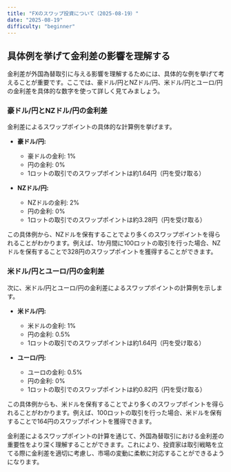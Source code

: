 ```yaml
---
title: "FXのスワップ投資について（2025-08-19）"
date: "2025-08-19"
difficulty: "beginner"
---
```


## 具体例を挙げて金利差の影響を理解する

金利差が外国為替取引に与える影響を理解するためには、具体的な例を挙げて考えることが重要です。ここでは、豪ドル/円とNZドル/円、米ドル/円とユーロ/円の金利差を具体的な数字を使って詳しく見てみましょう。

### 豪ドル/円とNZドル/円の金利差

金利差によるスワップポイントの具体的な計算例を挙げます。

- **豪ドル/円:**
  - 豪ドルの金利: 1%
  - 円の金利: 0%
  - 1ロットの取引でのスワップポイントは約1.64円（円を受け取る）

- **NZドル/円:**
  - NZドルの金利: 2%
  - 円の金利: 0%
  - 1ロットの取引でのスワップポイントは約3.28円（円を受け取る）

この具体例から、NZドルを保有することでより多くのスワップポイントを得られることがわかります。例えば、1か月間に100ロットの取引を行った場合、NZドルを保有することで328円のスワップポイントを獲得することができます。

### 米ドル/円とユーロ/円の金利差

次に、米ドル/円とユーロ/円の金利差によるスワップポイントの計算例を示します。

- **米ドル/円:**
  - 米ドルの金利: 1%
  - 円の金利: 0.5%
  - 1ロットの取引でのスワップポイントは約1.64円（円を受け取る）

- **ユーロ/円:**
  - ユーロの金利: 0.5%
  - 円の金利: 0%
  - 1ロットの取引でのスワップポイントは約0.82円（円を受け取る）

この具体例からも、米ドルを保有することでより多くのスワップポイントを得られることがわかります。例えば、100ロットの取引を行った場合、米ドルを保有することで164円のスワップポイントを獲得できます。

金利差によるスワップポイントの計算を通じて、外国為替取引における金利差の重要性をより深く理解することができます。これにより、投資家は取引戦略を立てる際に金利差を適切に考慮し、市場の変動に柔軟に対応することができるようになります。
